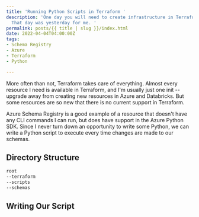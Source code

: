 ```yaml
---
title: 'Running Python Scripts in Terraform '
description: 'One day you will need to create infrastructure in Terraform using Python.
  That day was yesterday for me. '
permalink: posts/{{ title | slug }}/index.html
date: 2022-04-04T04:00:00Z
tags:
- Schema Registry
- Azure
- Terraform
- Python

---
```

More often than not, Terraform takes care of everything. Almost every resource I need is available in Terraform, and I'm usually just one init --upgrade away from creating new resources in Azure and Databricks. But some resources are so new that there is no current support in Terraform. 

Azure Schema Registry is a good example of a resource that doesn't have any CLI commands I can run, but does have support in the Azure Python SDK. Since I never turn down an opportunity to write some Python, we can write a Python script to execute every time changes are made to our schemas. 

## Directory Structure

```css
root
--terraform
--scripts
--schemas
```

## Writing Our Script